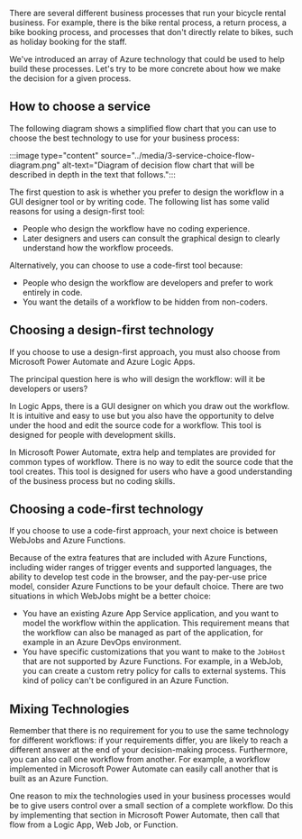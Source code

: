There are several different business processes that run your bicycle rental business. For example, there is the bike rental process, a return process, a bike booking process, and processes that don't directly relate to bikes, such as holiday booking for the staff.

We've introduced an array of Azure technology that could be used to help build these processes. Let's try to be more concrete about how we make the decision for a given process.

## How to choose a service

The following diagram shows a simplified flow chart that you can use to choose the best technology to use for your business process:

:::image type="content" source="../media/3-service-choice-flow-diagram.png" alt-text="Diagram of decision flow chart that will be described in depth in the text that follows.":::

The first question to ask is whether you prefer to design the workflow in a GUI designer tool or by writing code. The following list has some  valid reasons for using a design-first tool:

- People who design the workflow have no coding experience.
- Later designers and users can consult the graphical design to clearly understand how the workflow proceeds.

Alternatively, you can choose to use a code-first tool because:

- People who design the workflow are developers and prefer to work entirely in code.
- You want the details of a workflow to be hidden from non-coders.

## Choosing a design-first technology

If you choose to use a design-first approach, you must also choose from Microsoft Power Automate and Azure Logic Apps.

The principal question here is who will design the workflow: will it be developers or users?

In Logic Apps, there is a GUI designer on which you draw out the workflow. It is intuitive and easy to use but you also have the opportunity to delve under the hood and edit the source code for a workflow. This tool is designed for people with development skills.

In Microsoft Power Automate, extra help and templates are provided for common types of workflow. There is no way to edit the source code that the tool creates. This tool is designed for users who have a good understanding of the business process but no coding skills.

## Choosing a code-first technology

If you choose to use a code-first approach, your next choice is between WebJobs and Azure Functions.

Because of the extra features that are included with Azure Functions, including wider ranges of trigger events and supported languages, the ability to develop test code in the browser, and the pay-per-use price model, consider Azure Functions to be your default choice. There are two situations in which WebJobs might be a better choice:

- You have an existing Azure App Service application, and you want to model the workflow within the application. This requirement means that the workflow can also be managed as part of the application, for example in an Azure DevOps environment.
- You have specific customizations that you want to make to the `JobHost` that are not supported by Azure Functions. For example, in a WebJob, you can create a custom retry policy for calls to external systems. This kind of policy can't be configured in an Azure Function.

## Mixing Technologies

Remember that there is no requirement for you to use the same technology for different workflows: if your requirements differ, you are likely to reach a different answer at the end of your decision-making process. Furthermore, you can also call one workflow from another. For example, a workflow implemented in Microsoft Power Automate can easily call another that is built as an Azure Function.

One reason to mix the technologies used in your business processes would be to give users control over a small section of a complete workflow. Do this by implementing that section in Microsoft Power Automate, then call that flow from a Logic App, Web Job, or Function.
